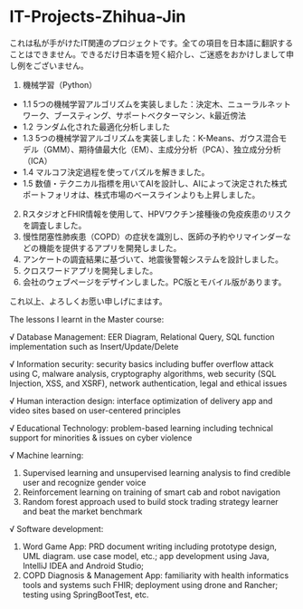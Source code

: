 # IT-Projects-Zhihua-Jin

これは私が手がけたIT関連のプロジェクトです。全ての項目を日本語に翻訳することはできません。できるだけ日本语を短く紹介し、ご迷惑をおかけしまして申し例をございません。

 1. 機械学習（Python）

-  1.1 5つの機械学習アルゴリズムを実装しました：決定木、ニューラルネットワーク、ブースティング、サポートベクターマシン、k最近傍法
-  1.2 ランダム化された最適化分析しました
-  1.3 5つの機械学習アルゴリズムを実装しました：K-Means、ガウス混合モデル（GMM）、期待値最大化（EM）、主成分分析（PCA）、独立成分分析（ICA）
-  1.4 マルコフ決定過程を使ってパズルを解きました。
-  1.5 数値・テクニカル指標を用いてAIを設計し、AIによって決定された株式ポートフォリオは、株式市場のベースラインよりも上昇しました。
 
2. RスタジオとFHIR情報を使用して、HPVワクチン接種後の免疫疾患のリスクを調査しました。
3. 慢性閉塞性肺疾患（COPD）の症状を識別し、医師の予約やリマインダーなどの機能を提供するアプリを開発しました。
4. アンケートの調査結果に基づいて、地震後警報システムを設計しました。  
5. クロスワードアプリを開発しました。
6. 会社のウェブページをデザインしました。PC版とモバイル版があります。

これ以上、よろしくお愿い申しげにまはす。


The lessons I learnt in the Master course:

√	Database Management: EER Diagram, Relational Query, SQL function implementation such as Insert/Update/Delete 

√	Information security: security basics including buffer overflow attack using C, malware analysis, cryptography 
algorithms, web security (SQL Injection, XSS, and XSRF), network authentication, legal and ethical issues

√	Human interaction design: interface optimization of delivery app and video sites based on user-centered principles   

√	Educational Technology: problem-based learning including technical support for minorities & issues on cyber violence

√ Machine learning: 
  1) Supervised learning and unsupervised learning analysis to find credible user and recognize gender voice 
  2) Reinforcement learning on training of smart cab and robot navigation
  3)	Random forest approach used to build stock trading strategy learner and beat the market benchmark
  
√	Software development: 
  1)	Word Game App: PRD document writing including prototype design, UML diagram. use case model, etc.;
app development using Java, IntelliJ IDEA and Android Studio; 
  2)	COPD Diagnosis & Management App: familiarity with health informatics tools and systems such FHIR;
deployment using drone and Rancher; testing using SpringBootTest, etc.

